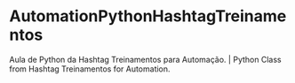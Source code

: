 # AutomationPythonHashtagTreinamentos
Aula de Python da Hashtag Treinamentos para Automação. |  Python Class from Hashtag Treinamentos for Automation.
